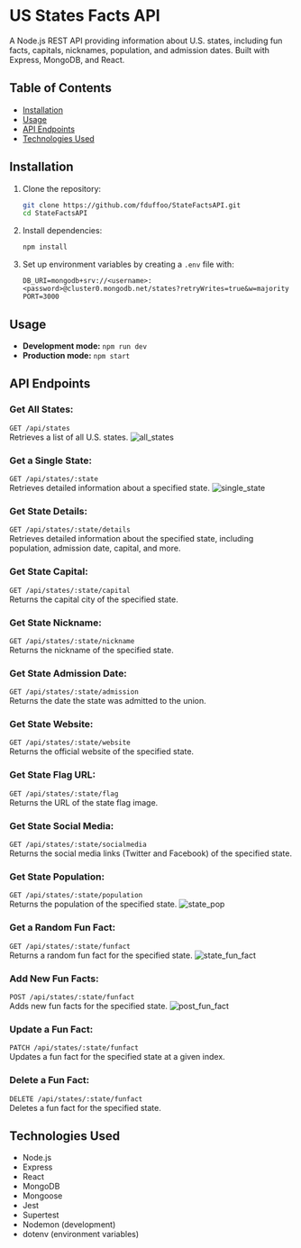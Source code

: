 # US States Facts API

A Node.js REST API providing information about U.S. states, including fun facts, capitals, nicknames, population, and admission dates. Built with Express, MongoDB, and React.

## Table of Contents

- [Installation](#installation)
- [Usage](#usage)
- [API Endpoints](#api-endpoints)
- [Technologies Used](#technologies-used)

## Installation

1. Clone the repository:
    ```bash
    git clone https://github.com/fduffoo/StateFactsAPI.git
    cd StateFactsAPI
    ```

2. Install dependencies:
    ```bash
    npm install
    ```

3. Set up environment variables by creating a `.env` file with:
    ```plaintext
    DB_URI=mongodb+srv://<username>:<password>@cluster0.mongodb.net/states?retryWrites=true&w=majority
    PORT=3000
    ```

## Usage

- **Development mode:** `npm run dev`
- **Production mode:** `npm start`

## API Endpoints

### **Get All States:**  
`GET /api/states`  
Retrieves a list of all U.S. states.
![all_states](https://github.com/user-attachments/assets/f983a4c1-dd2b-4c28-8505-98c6c1617641)

### **Get a Single State:**  
`GET /api/states/:state`  
Retrieves detailed information about a specified state.
![single_state](https://github.com/user-attachments/assets/3d5be1dc-ae0c-4782-ac16-d46f408350a2)

### **Get State Details:**  
`GET /api/states/:state/details`  
Retrieves detailed information about the specified state, including population, admission date, capital, and more.

### **Get State Capital:**  
`GET /api/states/:state/capital`  
Returns the capital city of the specified state.

### **Get State Nickname:**  
`GET /api/states/:state/nickname`  
Returns the nickname of the specified state.

### **Get State Admission Date:**  
`GET /api/states/:state/admission`  
Returns the date the state was admitted to the union.

### **Get State Website:**  
`GET /api/states/:state/website`  
Returns the official website of the specified state.

### **Get State Flag URL:**  
`GET /api/states/:state/flag`  
Returns the URL of the state flag image.

### **Get State Social Media:**  
`GET /api/states/:state/socialmedia`  
Returns the social media links (Twitter and Facebook) of the specified state.

### **Get State Population:**  
`GET /api/states/:state/population`  
Returns the population of the specified state.
![state_pop](https://github.com/user-attachments/assets/f943c1a0-fe68-4159-ba1d-af3ffcb0d005)

### **Get a Random Fun Fact:**  
`GET /api/states/:state/funfact`  
Returns a random fun fact for the specified state.
![state_fun_fact](https://github.com/user-attachments/assets/203023e1-4e91-4483-a6e1-57f085a2f2e1)

### **Add New Fun Facts:**  
`POST /api/states/:state/funfact`  
Adds new fun facts for the specified state.
![post_fun_fact](https://github.com/user-attachments/assets/e5697238-7404-4994-bea6-232ff6881dc5)

### **Update a Fun Fact:**  
`PATCH /api/states/:state/funfact`  
Updates a fun fact for the specified state at a given index.

### **Delete a Fun Fact:**  
`DELETE /api/states/:state/funfact`  
Deletes a fun fact for the specified state.

## Technologies Used

- Node.js
- Express
- React
- MongoDB
- Mongoose
- Jest
- Supertest
- Nodemon (development)
- dotenv (environment variables)

